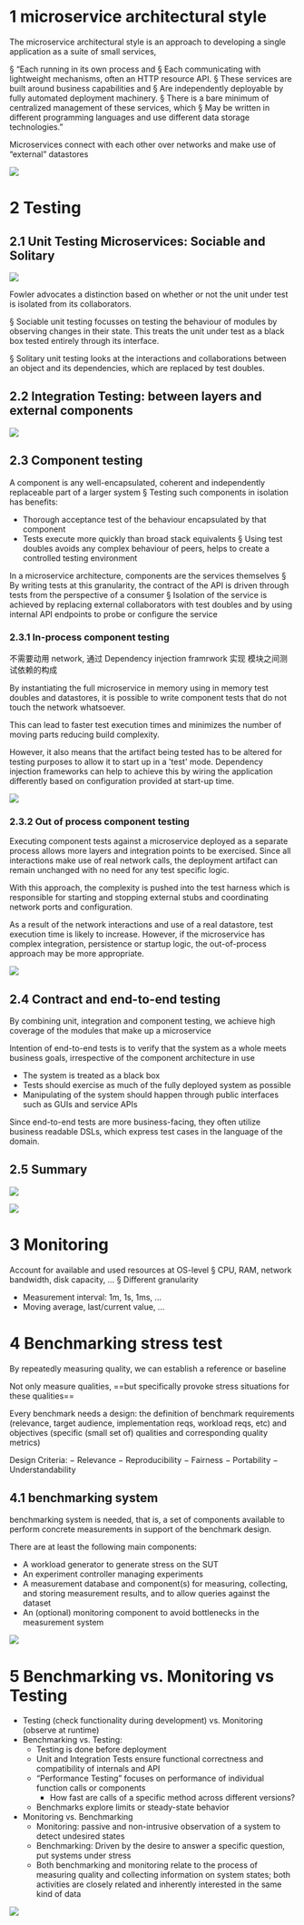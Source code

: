 
# 1 microservice architectural style 

The microservice architectural style is an approach to developing a single application as a suite of small services,

§ “Each running in its own process and
§ Each communicating with lightweight mechanisms, often an HTTP resource API.
§ These services are built around business capabilities and
§ Are independently deployable by fully automated deployment machinery.
§ There is a bare minimum of centralized management of these services, which
§ May be written in different programming languages and use different data storage technologies.”


Microservices connect with each other over networks and make use of “external” datastores

![](image/Pasted%20image%2020241109114421.png)



# 2 Testing 

## 2.1 Unit Testing Microservices: Sociable and Solitary

![](image/Pasted%20image%2020241109114602.png)

Fowler advocates a distinction based on whether or not the unit under test is isolated from its collaborators.

§ Sociable unit testing focusses on testing the behaviour of modules by observing changes in their state. This treats the unit under test as a black box tested entirely through its interface. 

§ Solitary unit testing looks at the interactions and collaborations between an object and its dependencies, which are replaced by test doubles.


## 2.2 Integration Testing: between layers and external components


![](image/Pasted%20image%2020241109114732.png)


## 2.3 Component testing 

A component is any well-encapsulated, coherent and independently replaceable part of a larger system
§ Testing such components in isolation has benefits:
- Thorough acceptance test of the behaviour encapsulated by that component
- Tests execute more quickly than broad stack equivalents
§ Using test doubles avoids any complex behaviour of peers, helps to create a controlled testing environment


In a microservice architecture, components are the services themselves
§ By writing tests at this granularity, the contract of the API is driven through tests from the perspective of a consumer
§ Isolation of the service is achieved by replacing external collaborators with test doubles and by using internal API endpoints to probe or configure the service


### 2.3.1 In-process component testing

不需要动用 network, 
通过 Dependency injection framrwork 实现  模块之间测试依赖的构成 

By instantiating the full microservice in memory using in memory test doubles and datastores, it is possible to write component tests that do not touch the network whatsoever.

This can lead to faster test execution times and minimizes the number of moving parts reducing build complexity.

However, it also means that the artifact being tested has to be altered for testing purposes to allow it to start up in a 'test' mode. Dependency injection frameworks can help to achieve this by wiring the application differently based on configuration provided at start-up time.

![](image/Pasted%20image%2020241109115559.png)




### 2.3.2 Out of process component testing

Executing component tests against a microservice deployed as a separate process allows more layers and integration points to be exercised. Since all interactions make use of real network calls, the deployment artifact can remain unchanged with no need for any test specific logic.

With this approach, the complexity is pushed into the test harness which is responsible for starting and stopping external stubs and coordinating network ports and configuration.

As a result of the network interactions and use of a real datastore, test execution time is likely to increase. However, if the microservice has complex integration, persistence or startup logic, the out-of-process approach may be more appropriate.

![](image/Pasted%20image%2020241109120154.png)


## 2.4 Contract and end-to-end testing

By combining unit, integration and component testing, we achieve high coverage of the modules that make up a microservice

Intention of end-to-end tests is to verify that the system as a whole meets business goals, irrespective of the component architecture in use
- The system is treated as a black box
- Tests should exercise as much of the fully deployed system as possible
- Manipulating of the system should happen through public interfaces such as GUIs and service APIs 

Since end-to-end tests are more business-facing, they often utilize business readable DSLs, which express test cases in the language of the domain.


## 2.5 Summary 


![](image/Pasted%20image%2020241109143732.png)




![](image/Pasted%20image%2020241109143856.png)


# 3 Monitoring 


Account for available and used resources at OS-level
§ CPU, RAM, network bandwidth, disk capacity, …
§ Different granularity
- Measurement interval: 1m, 1s, 1ms, …
- Moving average, last/current value, …

# 4 Benchmarking  stress test 

By repeatedly measuring quality, we can establish a reference or baseline

Not only measure qualities, ==but specifically provoke stress situations for these qualities==

Every benchmark needs a design: the definition of benchmark requirements (relevance, target audience, implementation reqs, workload reqs, etc) and objectives (specific (small set of) qualities and corresponding quality metrics)

Design Criteria:
− Relevance
− Reproducibility
− Fairness
− Portability
− Understandability


## 4.1 benchmarking system



benchmarking system is needed, that is, a set of components available to perform concrete measurements in support of the benchmark design.

There are at least the following main components:
- A workload generator to generate stress on the SUT
- An experiment controller managing experiments
- A measurement database and component(s) for measuring, collecting, and storing measurement results, and to allow queries against the dataset
- An (optional) monitoring component to avoid bottlenecks in the measurement system

![](image/Pasted%20image%2020241109152343.png)


# 5 Benchmarking vs. Monitoring vs Testing 

- Testing (check functionality during development) vs. Monitoring (observe at runtime)
- Benchmarking vs. Testing: 
    - Testing is done before deployment
    - Unit and Integration Tests ensure functional correctness and compatibility of internals and API
    - “Performance Testing” focuses on performance of individual function calls or components
        - How fast are calls of a specific method across different versions?
    - Benchmarks explore limits or steady-state behavior
-  Monitoring vs. Benchmarking
    - Monitoring: passive and non-intrusive observation of a system to detect undesired states
    - Benchmarking: Driven by the desire to answer a specific question, put systems under stress
    - Both benchmarking and monitoring relate to the process of measuring quality and collecting information on system states; both activities are closely related and inherently interested in the same kind of data

![](image/Pasted%20image%2020241109152533.png)



